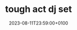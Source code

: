 ---
layout: event
title: "tough act dj set"
lineup: ["The Tough Act Residents Association"]
date:  2023-08-11T23:59:00+0100
location: "the talleyrand for levenshulme pride"
image: ""
background: "background-color: var(--background-black)"
colour: "var(--text-lightgrey)"
---